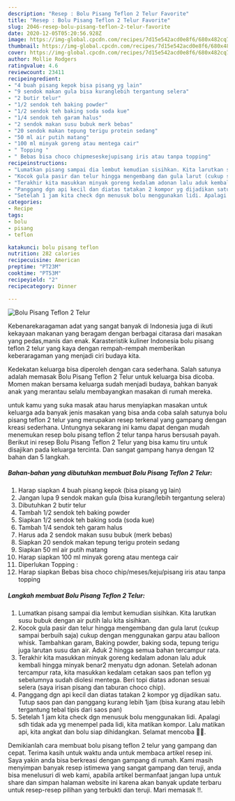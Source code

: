 ```yaml
---
description: "Resep : Bolu Pisang Teflon 2 Telur Favorite"
title: "Resep : Bolu Pisang Teflon 2 Telur Favorite"
slug: 2046-resep-bolu-pisang-teflon-2-telur-favorite
date: 2020-12-05T05:20:56.928Z
image: https://img-global.cpcdn.com/recipes/7d15e542acd0e8f6/680x482cq70/bolu-pisang-teflon-2-telur-foto-resep-utama.jpg
thumbnail: https://img-global.cpcdn.com/recipes/7d15e542acd0e8f6/680x482cq70/bolu-pisang-teflon-2-telur-foto-resep-utama.jpg
cover: https://img-global.cpcdn.com/recipes/7d15e542acd0e8f6/680x482cq70/bolu-pisang-teflon-2-telur-foto-resep-utama.jpg
author: Mollie Rodgers
ratingvalue: 4.6
reviewcount: 23411
recipeingredient:
- "4 buah pisang kepok bisa pisang yg lain"
- "9 sendok makan gula bisa kuranglebih tergantung selera"
- "2 butir telur"
- "1/2 sendok teh baking powder"
- "1/2 sendok teh baking soda soda kue"
- "1/4 sendok teh garam halus"
- "2 sendok makan susu bubuk merk bebas"
- "20 sendok makan tepung terigu protein sedang"
- "50 ml air putih matang"
- "100 ml minyak goreng atau mentega cair"
- " Topping "
- " Bebas bisa choco chipmeseskejupisang iris atau tanpa topping"
recipeinstructions:
- "Lumatkan pisang sampai dia lembut kemudian sisihkan. Kita larutkan susu bubuk dengan air putih lalu kita sisihkan."
- "Kocok gula pasir dan telur hingga mengembang dan gula larut (cukup sampai berbuih saja) cukup dengan menggunakan garpu atau balloon whisk. Tambahkan garam, Baking powder, baking soda, tepung terigu juga larutan susu dan air. Aduk 2 hingga semua bahan tercampur rata."
- "Terakhir kita masukkan minyak goreng kedalam adonan lalu aduk kembali hingga minyak benar2 menyatu dgn adonan. Setelah adonan tercampur rata, kita masukkan kedalam cetakan saos pan teflon yg sebelumnya sudah diolesi mentega. Beri topi diatas adonan sesuai selera (saya irisan pisang dan taburan choco chip)."
- "Panggang dgn api kecil dan diatas tatakan 2 kompor yg dijadikan satu. Tutup saos pan dan panggang kurang lebih 1jam (bisa kurang atau lebih tergantung tebal tipis dari saos pan)"
- "Setelah 1 jam kita check dgn menusuk bolu menggunakan lidi. Apalagi sdh tidak ada yg menempel pada lidi, kita matikan kompor. Lalu matikan api, kita angkat dan bolu siap dihidangkan. Selamat mencoba 🙏🥰."
categories:
- Recipe
tags:
- bolu
- pisang
- teflon

katakunci: bolu pisang teflon 
nutrition: 282 calories
recipecuisine: American
preptime: "PT23M"
cooktime: "PT53M"
recipeyield: "2"
recipecategory: Dinner

---
```



![Bolu Pisang Teflon 2 Telur](https://img-global.cpcdn.com/recipes/7d15e542acd0e8f6/680x482cq70/bolu-pisang-teflon-2-telur-foto-resep-utama.jpg)

Kebenarekaragaman adat yang sangat banyak di Indonesia juga di ikuti kekayaan makanan yang beragam dengan berbagai citarasa dari masakan yang pedas,manis dan enak. Karasteristik kuliner Indonesia bolu pisang teflon 2 telur yang kaya dengan rempah-rempah memberikan keberaragaman yang menjadi ciri budaya kita.


Kedekatan keluarga bisa diperoleh dengan cara sederhana. Salah satunya adalah memasak Bolu Pisang Teflon 2 Telur untuk keluarga bisa dicoba. Momen makan bersama keluarga sudah menjadi budaya, bahkan banyak anak yang merantau selalu membayangkan masakan di rumah mereka.



untuk kamu yang suka masak atau harus menyiapkan masakan untuk keluarga ada banyak jenis masakan yang bisa anda coba salah satunya bolu pisang teflon 2 telur yang merupakan resep terkenal yang gampang dengan kreasi sederhana. Untungnya sekarang ini kamu dapat dengan mudah menemukan resep bolu pisang teflon 2 telur tanpa harus bersusah payah.
Berikut ini resep Bolu Pisang Teflon 2 Telur yang bisa kamu tiru untuk disajikan pada keluarga tercinta. Dan sangat gampang hanya dengan 12 bahan dan 5 langkah.


<!--inarticleads1-->

##### Bahan-bahan yang dibutuhkan membuat Bolu Pisang Teflon 2 Telur:

1. Harap siapkan 4 buah pisang kepok (bisa pisang yg lain)
1. Jangan lupa 9 sendok makan gula (bisa kurang/lebih tergantung selera)
1. Dibutuhkan 2 butir telur
1. Tambah 1/2 sendok teh baking powder
1. Siapkan 1/2 sendok teh baking soda (soda kue)
1. Tambah 1/4 sendok teh garam halus
1. Harus ada 2 sendok makan susu bubuk (merk bebas)
1. Siapkan 20 sendok makan tepung terigu protein sedang
1. Siapkan 50 ml air putih matang
1. Harap siapkan 100 ml minyak goreng atau mentega cair
1. Diperlukan  Topping :
1. Harap siapkan  Bebas bisa choco chip/meses/keju/pisang iris atau tanpa topping




<!--inarticleads2-->

##### Langkah membuat  Bolu Pisang Teflon 2 Telur:

1. Lumatkan pisang sampai dia lembut kemudian sisihkan. Kita larutkan susu bubuk dengan air putih lalu kita sisihkan.
1. Kocok gula pasir dan telur hingga mengembang dan gula larut (cukup sampai berbuih saja) cukup dengan menggunakan garpu atau balloon whisk. Tambahkan garam, Baking powder, baking soda, tepung terigu juga larutan susu dan air. Aduk 2 hingga semua bahan tercampur rata.
1. Terakhir kita masukkan minyak goreng kedalam adonan lalu aduk kembali hingga minyak benar2 menyatu dgn adonan. Setelah adonan tercampur rata, kita masukkan kedalam cetakan saos pan teflon yg sebelumnya sudah diolesi mentega. Beri topi diatas adonan sesuai selera (saya irisan pisang dan taburan choco chip).
1. Panggang dgn api kecil dan diatas tatakan 2 kompor yg dijadikan satu. Tutup saos pan dan panggang kurang lebih 1jam (bisa kurang atau lebih tergantung tebal tipis dari saos pan)
1. Setelah 1 jam kita check dgn menusuk bolu menggunakan lidi. Apalagi sdh tidak ada yg menempel pada lidi, kita matikan kompor. Lalu matikan api, kita angkat dan bolu siap dihidangkan. Selamat mencoba 🙏🥰.




Demikianlah cara membuat bolu pisang teflon 2 telur yang gampang dan cepat. Terima kasih untuk waktu anda untuk membaca artikel resep ini. Saya yakin anda bisa berkreasi dengan gampang di rumah. Kami masih menyimpan banyak resep istimewa yang sangat gampang dan teruji, anda bisa menelusuri di web kami, apabila artikel bermanfaat jangan lupa untuk share dan simpan halaman website ini karena akan banyak update terbaru untuk resep-resep pilihan yang terbukti dan teruji. Mari memasak !!. 
